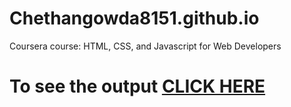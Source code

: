 # Chethangowda8151.github.io

Coursera course: HTML, CSS, and Javascript for Web Developers

# To see the output [CLICK HERE](https://chethangowda8151.github.io/module-2/index.html)

